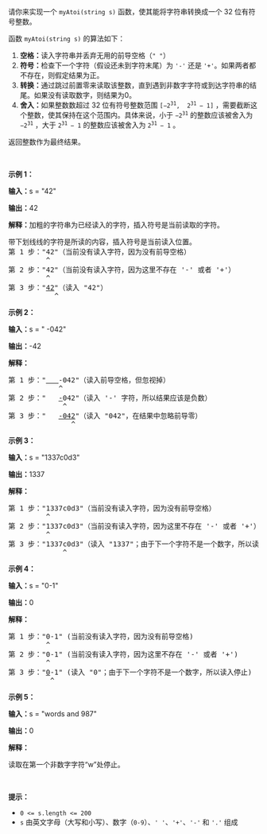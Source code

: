<p>请你来实现一个&nbsp;<code>myAtoi(string s)</code>&nbsp;函数，使其能将字符串转换成一个 32 位有符号整数。</p><p>函数&nbsp;<code>myAtoi(string s)</code> 的算法如下：</p><ol>
	<li><strong>空格：</strong>读入字符串并丢弃无用的前导空格（<code>" "</code>）</li>
	<li><strong>符号：</strong>检查下一个字符（假设还未到字符末尾）为&nbsp;<code>'-'</code> 还是 <code>'+'</code>。如果两者都不存在，则假定结果为正。</li>
	<li><strong>转换：</strong>通过跳过前置零来读取该整数，直到遇到非数字字符或到达字符串的结尾。如果没有读取数字，则结果为0。</li>
	<li><b>舍入：</b>如果整数数超过 32 位有符号整数范围 <code>[−2<sup>31</sup>,&nbsp; 2<sup>31&nbsp;</sup>− 1]</code> ，需要截断这个整数，使其保持在这个范围内。具体来说，小于 <code>−2<sup>31</sup></code> 的整数应该被舍入为 <code>−2<sup>31</sup></code> ，大于 <code>2<sup>31&nbsp;</sup>− 1</code> 的整数应该被舍入为 <code>2<sup>31&nbsp;</sup>− 1</code> 。</li>
</ol><p>返回整数作为最终结果。</p><p>&nbsp;</p><p><strong class="example">示例&nbsp;1：</strong></p><div class="example-block">
<p><strong>输入：</strong><span class="example-io">s = "42"</span></p><p><strong>输出：</strong><span class="example-io">42</span></p><p><strong>解释：</strong>加粗的字符串为已经读入的字符，插入符号是当前读取的字符。</p><pre>
带下划线线的字符是所读的内容，插入符号是当前读入位置。
第 1 步："42"（当前没有读入字符，因为没有前导空格）
         ^
第 2 步："42"（当前没有读入字符，因为这里不存在 '-' 或者 '+'）
         ^
第 3 步："<u>42</u>"（读入 "42"）
           ^
</pre>
</div><p><strong class="example">示例&nbsp;2：</strong></p><div class="example-block">
<p><strong>输入：</strong><span class="example-io">s = " -042"</span></p><p><strong>输出：</strong><span class="example-io">-42</span></p><p><strong>解释：</strong></p><pre>
第 1 步："<u><strong>   </strong></u>-042"（读入前导空格，但忽视掉）
            ^
第 2 步："   <u>-</u>042"（读入 '-' 字符，所以结果应该是负数）
             ^
第 3 步："   <u>-042</u>"（读入 "042"，在结果中忽略前导零）
               ^
</pre>
</div><p><strong class="example">示例&nbsp;3：</strong></p><div class="example-block">
<p><strong>输入：</strong><span class="example-io">s = "</span>1337c0d3<span class="example-io">"</span></p><p><strong>输出：</strong><span class="example-io">1337</span></p><p><strong>解释：</strong></p><pre>
第 1 步："1337c0d3"（当前没有读入字符，因为没有前导空格）
         ^
第 2 步："1337c0d3"（当前没有读入字符，因为这里不存在 '-' 或者 '+'）
         ^
第 3 步："1337c0d3"（读入 "1337"；由于下一个字符不是一个数字，所以读入停止）
             ^
</pre>
</div><p><strong class="example">示例 4：</strong></p><div class="example-block">
<p><strong>输入：</strong><span class="example-io">s = "0-1"</span></p><p><span class="example-io"><b>输出：</b>0</span></p><p><strong>解释：</strong></p><pre>
第 1 步："0-1" (当前没有读入字符，因为没有前导空格)
         ^
第 2 步："0-1" (当前没有读入字符，因为这里不存在 '-' 或者 '+')
         ^
第 3 步："<u>0</u>-1" (读入 "0"；由于下一个字符不是一个数字，所以读入停止)
          ^
</pre>
</div><p><strong class="example">示例 5：</strong></p><div class="example-block">
<p><strong>输入：</strong><span class="example-io">s = "words and 987"</span></p><p><strong>输出：</strong><span class="example-io">0</span></p><p><strong>解释：</strong></p><p>读取在第一个非数字字符“w”处停止。</p>
</div><p>&nbsp;</p><p><strong>提示：</strong></p><ul>
	<li><code>0 &lt;= s.length &lt;= 200</code></li>
	<li><code>s</code> 由英文字母（大写和小写）、数字（<code>0-9</code>）、<code>' '</code>、<code>'+'</code>、<code>'-'</code> 和 <code>'.'</code> 组成</li>
</ul>
